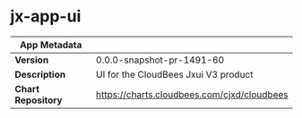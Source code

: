 # jx-app-ui

|App Metadata||
|---|---|
| **Version** | 0.0.0-snapshot-pr-1491-60 |
| **Description** | UI for the CloudBees Jxui V3 product |
| **Chart Repository** | https://charts.cloudbees.com/cjxd/cloudbees |

